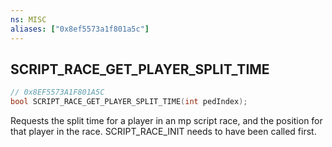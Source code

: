 ```yaml
---
ns: MISC
aliases: ["0x8ef5573a1f801a5c"]
---
```

## SCRIPT_RACE_GET_PLAYER_SPLIT_TIME

```c
// 0x8EF5573A1F801A5C
bool SCRIPT_RACE_GET_PLAYER_SPLIT_TIME(int pedIndex);
```

Requests the split time for a player in an mp script race, and the position for that player in the race. SCRIPT_RACE_INIT needs to have been called first.

